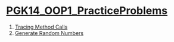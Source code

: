 # [PGK14_OOP1_PracticeProblems](../)

1. [Tracing Method Calls](methodTrace)
2. [Generate Random Numbers](generateRandomNumbers)